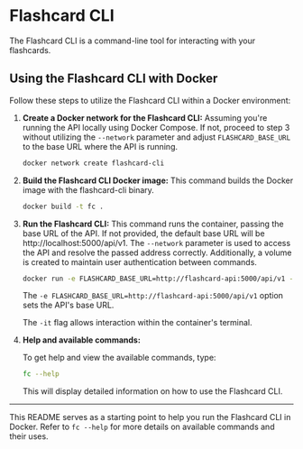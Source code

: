 # Flashcard CLI

The Flashcard CLI is a command-line tool for interacting with your flashcards.

## Using the Flashcard CLI with Docker

Follow these steps to utilize the Flashcard CLI within a Docker environment:

1. **Create a Docker network for the Flashcard CLI:**
   Assuming you're running the API locally using Docker Compose. If not, proceed to step 3 without utilizing the `--network` parameter and adjust `FLASHCARD_BASE_URL` to the base URL where the API is running.
   ```bash
   docker network create flashcard-cli
   ```

2. **Build the Flashcard CLI Docker image:**
   This command builds the Docker image with the flashcard-cli binary.
   ```bash
   docker build -t fc .
   ```

3. **Run the Flashcard CLI:**
   This command runs the container, passing the base URL of the API. If not provided, the default base URL will be http://localhost:5000/api/v1. The `--network` parameter is used to access the API and resolve the passed address correctly. Additionally, a volume is created to maintain user authentication between commands.
   ```bash
   docker run -e FLASHCARD_BASE_URL=http://flashcard-api:5000/api/v1 --network flashcard-cli -v /home/dev/.fc/:/root/.fc -it fc --help
   ```

   The `-e FLASHCARD_BASE_URL=http://flashcard-api:5000/api/v1` option sets the API's base URL.

   The `-it` flag allows interaction within the container's terminal.

4. **Help and available commands:**

   To get help and view the available commands, type:
   ```bash
   fc --help
   ```

   This will display detailed information on how to use the Flashcard CLI.

---

This README serves as a starting point to help you run the Flashcard CLI in Docker. Refer to `fc --help` for more details on available commands and their uses.